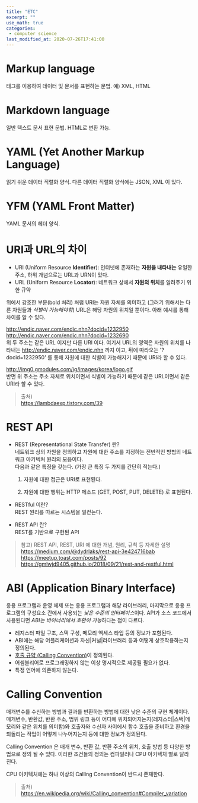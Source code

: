 ```yaml
---
title: "ETC"
excerpt: ""
use_math: true
categories:
 - computer science
last_modified_at: 2020-07-26T17:41:00
---
```


# Markup language

태그를 이용하여 데이터 및 문서를 표현하는 문법. 예) XML, HTML



# Markdown language

일반 텍스트 문서 표현 문법. HTML로 변환 가능.



# YAML (Yet Another Markup Language)

읽기 쉬운 데이터 직렬화 양식. 다른 데이터 직렬화 양식에는 JSON, XML 이 있다.



# YFM (YAML Front Matter)

YAML 문서의 헤더 양식.



# URI과 URL의 차이

- URI (Uniform Resource **Identifier**): 인터넷에 존재하는 **자원을 내타내는** 유일한 주소, 하위 개념으로는 URL과 URN이 있다.
- URL (Uniform Resource **Locator**): 네트워크 상에서 **자원의 위치**를 알려주기 위한 규약

위에서 강조한 부분(bold 처리) 처럼 URI는 자원 자체를 의미하고 (그러기 위해서는 다른 자원들과 *식별이 가능해야함*) URL은 해당 자원의 위치일 뿐이다. 아래 예시를 통해 차이를 알 수 있다.

http://endic.naver.com/endic.nhn?docid=1232950
http://endic.naver.com/endic.nhn?docid=1232690  
위 두 주소는 같은 URL 이지만 다른 URI 이다. 여기서 URL의 영역은 자원의 위치를 나타내는 http://endic.naver.com/endic.nhn 까지 이고, 뒤에 따라오는 '?docid=1232950' 를 통해 자원에 대한 식별이 가능해지기 때문에 URI라 할 수 있다.

http://img0.gmodules.com/ig/images/korea/logo.gif  
반면 위 주소는 주소 자체로 위치이면서 식별이 가능하기 때문에 같은 URL이면서 같은 URI라 할 수 있다.

> 출처)  
> <https://lambdaexp.tistory.com/39>



# REST API

- REST (Representational State Transfer) 란?  
  네트워크 상의 자원을 정의하고 자원에 대한 주소를 지정하는 전반적인 방법의 네트워크 아키텍처 원리의 모음이다.  
  다음과 같은 특징을 갖는다. (가장 큰 특징 두 가지를 간단히 적는다.)  
  
  1. 자원에 대한 접근은 URI로 표현된다.
  
  2. 자원에 대한 행위는 HTTP 메소드 (GET, POST, PUT, DELETE) 로 표현된다.
  
- RESTful 이란?  
  REST 원리를 따르는 시스템을 일컫는다.
- REST API 란?  
  REST를 기반으로 구현된 API

> 참고) REST API, REST, URI 에 대한 개념, 원리, 규칙 등 자세한 설명  
> <https://medium.com/@dydrlaks/rest-api-3e424716bab> 
> <https://meetup.toast.com/posts/92>
> <https://gmlwjd9405.github.io/2018/09/21/rest-and-restful.html>



# ABI (Application Binary Interface)

응용 프로그램과 운영 체제 또는 응용 프로그램과 해당 라이브러리, 마지막으로 응용 프로그램의 구성요소 간에서 사용되는 *낮은 수준의 인터페이스*이다. API가 소스 코드에서 사용된다면 *ABI는 바이너리에서 호환이 가능*하다는 점이 다르다.

- 레지스터 파일 구조, 스택 구성, 메모리 액세스 타입 등의 정보가 포함된다.
- ABI에는 해당 어플리케이션과 자신|커널|라이브러리 등과 어떻게 상호작용하는지 정의된다.
- <u>호출 규약 (Calling Convention)</u>이 정의된다.
- 어셈블리어로 프로그래밍하지 않는 이상 명시적으로 제공될 필요가 없다.
- 특정 언어에 의존하지 않는다.



# Calling Convention

매개변수를 수신하는 방법과 결과를 반환하는 방법에 대한 낮은 수준의 구현 체계이다. 매개변수, 반환값, 반환 주소, 범위 링크 등이 어디에 위치되어지는지(레지스터|스택|메모리와 같은 위치를 의미함)와 호출자와 수신자 사이에서 함수 호출을 준비하고 환경을 되돌리는 작업이 어떻게 나누어지는지 등에 대한 정보가 정의된다.

Calling Convention 은 매개 변수, 반환 값, 반환 주소의 위치, 호출 방법 등 다양한 방법으로 정의 될 수 있다. 이러한 조건들의 정의는 컴파일러나 CPU 아키텍처 별로 달라진다.

CPU 아키텍처에는 하나 이상의 Calling Convention이 반드시 존재한다.

> 출처) <https://en.wikipedia.org/wiki/Calling_convention#Compiler_variation>

